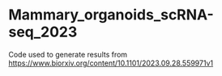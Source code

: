 # Mammary_organoids_scRNA-seq_2023

Code used to generate results from https://www.biorxiv.org/content/10.1101/2023.09.28.559971v1
